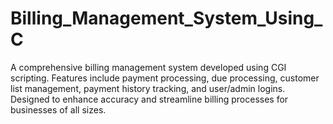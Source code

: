 # Billing_Management_System_Using_C
A comprehensive billing management system developed using CGI scripting. Features include payment processing, due processing, customer list management, payment history tracking, and user/admin logins. Designed to enhance accuracy and streamline billing processes for businesses of all sizes.
